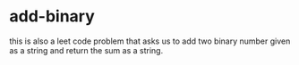 # add-binary
this is also a leet code problem that asks us to add two binary number given as a string and return the sum as a string.
